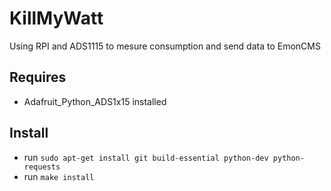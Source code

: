 # KillMyWatt
Using RPI and ADS1115 to mesure consumption and send data to EmonCMS

## Requires
 * Adafruit_Python_ADS1x15 installed

## Install
 * run ```sudo apt-get install git build-essential python-dev python-requests```
 * run ```make install```
